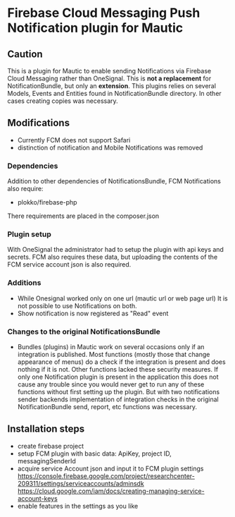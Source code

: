 Firebase Cloud Messaging Push Notification plugin for Mautic
===========

## Caution 
This is a plugin for Mautic to enable sending Notifications via Firebase Cloud Messaging rather than OneSignal. 
This is **not a replacement** for NotificationBundle, but only an **extension**. This plugins relies on several Models, Events and Entities found in NotificationBundle directory. In other cases creating copies was necessary. 

## Modifications

- Currently FCM does not support Safari
- distinction of notification and Mobile Notifications was removed

### Dependencies

Addition to other dependencies of NotificationsBundle, FCM Notifications also require:

- plokko/firebase-php

There requirements are placed in the composer.json

### Plugin setup

With OneSignal the administrator had to setup the plugin with api keys and secrets. FCM also requires these data, but uploading the contents of the FCM service account json is also required.

### Additions

- While Onesignal worked only on one url (mautic url or web page url) It is not possible to use Notifications on both.
- Show notification is now registered as "Read" event

### Changes to the original NotificationsBundle

- Bundles (plugins) in Mautic work on several occasions only if an integration is published. Most functions (mostly those that change appearance of menus) do a check if the integration is present and does nothing if it is not. Other functions lacked these security measures. If only one Notification plugin is present in the application this does not cause any trouble since you would never get to run any of these functions without first setting up the plugin. But with two notifications sender backends implementation of integration checks in the original NotificationBundle send, report, etc functions was necessary.


## Installation steps
- create firebase project
- setup FCM plugin with basic data: ApiKey, project ID, messagingSenderId
- acquire service Account json and input it to FCM plugin settings
	https://console.firebase.google.com/project/researchcenter-209311/settings/serviceaccounts/adminsdk
	https://cloud.google.com/iam/docs/creating-managing-service-account-keys
- enable features in the settings as you like

